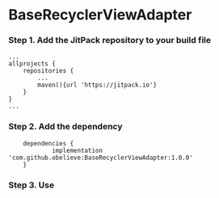 # BaseRecyclerViewAdapter

### Step 1. Add the JitPack repository to your build file
```
...
allprojects {
    repositories {
        ...
        maven(){url 'https://jitpack.io'}
    }
}
...
```
### Step 2. Add the dependency
```
	dependencies {
	        implementation 'com.github.obelieve:BaseRecyclerViewAdapter:1.0.0'
	}
```

### Step 3. Use
```
```